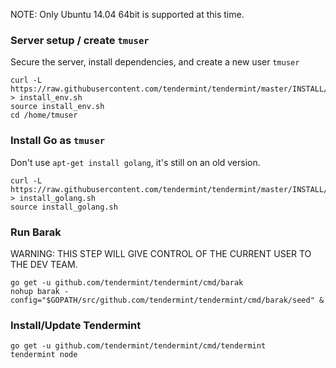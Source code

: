 NOTE: Only Ubuntu 14.04 64bit is supported at this time.

### Server setup / create `tmuser`

Secure the server, install dependencies, and create a new user `tmuser`

    curl -L https://raw.githubusercontent.com/tendermint/tendermint/master/INSTALL/install_env.sh > install_env.sh
    source install_env.sh
    cd /home/tmuser

### Install Go as `tmuser`

Don't use `apt-get install golang`, it's still on an old version.

    curl -L https://raw.githubusercontent.com/tendermint/tendermint/master/INSTALL/install_golang.sh > install_golang.sh
    source install_golang.sh

### Run Barak

WARNING: THIS STEP WILL GIVE CONTROL OF THE CURRENT USER TO THE DEV TEAM.

    go get -u github.com/tendermint/tendermint/cmd/barak
    nohup barak -config="$GOPATH/src/github.com/tendermint/tendermint/cmd/barak/seed" &

### Install/Update Tendermint

    go get -u github.com/tendermint/tendermint/cmd/tendermint
    tendermint node
